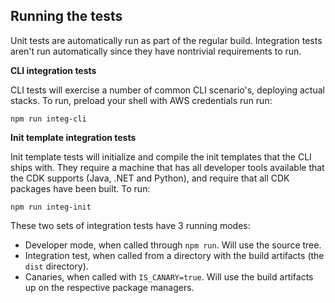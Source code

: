 ## Running the tests

Unit tests are automatically run as part of the regular build. Integration tests
aren't run automatically since they have nontrivial requirements to run.

**CLI integration tests**

CLI tests will exercise a number of common CLI scenario's, deploying actual
stacks. To run, preload your shell with AWS credentials run run:

```
npm run integ-cli
```

**Init template integration tests**

Init template tests will initialize and compile the init templates that the
CLI ships with. They require a machine that has all developer tools available
that the CDK supports (Java, .NET and Python), and require that all CDK
packages have been built. To run:

```
npm run integ-init
```

These two sets of integration tests have 3 running modes:

- Developer mode, when called through `npm run`. Will use the source tree.
- Integration test, when called from a directory with the build artifacts
  (the `dist` directory).
- Canaries, when called with `IS_CANARY=true`. Will use the build artifacts
  up on the respective package managers.
